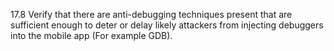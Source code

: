 17.8 Verify that there are anti-debugging techniques present that are sufficient enough to deter or delay likely attackers from injecting debuggers into the mobile app (For example GDB).
